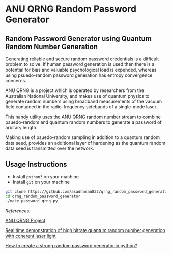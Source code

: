 # ANU QRNG Random Password Generator
## Random Password Generator using Quantum Random Number Generation

Generating reliable and secure random password credentials is a difficult problem to solve. If human password generation is used then there is a potential for bias and valuable psychological load is expended, whereas using psuedo-random password generation has entropy convergence concerns.

ANU QRNG is a project which is operated by researchers from the Australian National University, and makes use of quantum physics to generate random numbers using broadband measurements of the vacuum field contained in the radio-frequency sidebands of a single-mode laser.

This handy utility uses the ANU QRNG random number stream to combine psuedo-random and quantum random numbers to generate a password of arbitary length.

Making use of psuedo-random sampling in addition to a quantum random data seed, provides an additional layer of hardening as the quantum random data seed is transmitted over the network.

## Usage Instructions
- Install `python3` on your machine
- Install `git` on your machine
```bash
git clone https://github.com/asadhasan832/qrng_random_password_generator.git
cd qrng_random_password_generator
./make_password_qrng.py
```

*References:*

[ANU QRNG Project](https://qrng.anu.edu.au/)

[Real time demonstration of high bitrate quantum random number generation with coherent laser light](https://aip.scitation.org/doi/10.1063/1.3597793)

[How to create a strong random password generator in python?](https://www.bhutanpythoncoders.com/how-to-create-a-strong-random-password-generator-in-python/)